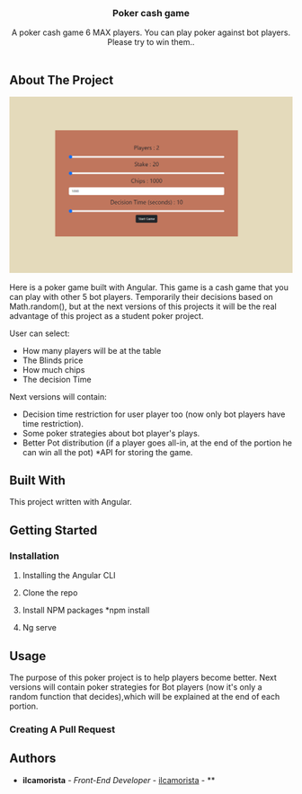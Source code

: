 <br/>
<p align="center">
  <h3 align="center">Poker cash game </h3>

  <p align="center">
    A poker cash game 6 MAX players. You can play poker against bot players. Please try to win them..
    <br/>
    <br/>
  </p>
</p>



## About The Project

![Screen Shot](src/assets/images/home.png)

Here is a poker game built with Angular. This game is a cash game that you can play with other 5 bot players. Τemporarily their decisions based on Math.random(), but at the next versions of this projects it will be the real advantage of this project as a student poker project.

User can select:

* How many players will be at the table
* The Blinds price
* How much chips
* The decision Time


Next versions will contain:

* Decision time restriction for user player too (now only bot players have time restriction).
* Some poker strategies about bot player's plays.
* Better Pot distribution (if a player goes all-in, at the end of the portion he can win all the pot)
*API for storing the game.





## Built With

This project written with Angular.

## Getting Started


### Installation

1. Installing the Angular CLI

2. Clone the repo

3. Install NPM packages *npm install

4. Ng serve


## Usage

The purpose of this poker project is to help players become better. Next versions will contain poker strategies for Bot players (now it's only a random function that decides),which will be explained at the end of each portion.

### Creating A Pull Request



## Authors

* **ilcamorista** - *Front-End Developer* - [ilcamorista](https://github.com/lympe92) - **

